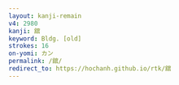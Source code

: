 ```yaml
---
layout: kanji-remain
v4: 2980
kanji: 舘
keyword: Bldg. [old]
strokes: 16
on-yomi: カン
permalink: /舘/
redirect_to: https://hochanh.github.io/rtk/舘
---
```






